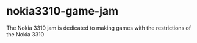 # nokia3310-game-jam
The Nokia 3310 jam is dedicated to making games with the restrictions of the Nokia 3310
